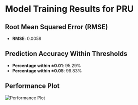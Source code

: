 # Model Training Results for PRU

## Root Mean Squared Error (RMSE)
- **RMSE**: 0.0058

## Prediction Accuracy Within Thresholds
- **Percentage within ±0.01**: 95.29%
- **Percentage within ±0.05**: 99.83%

## Performance Plot
![Performance Plot](../imgs/PRU.png)
